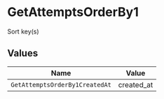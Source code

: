 # GetAttemptsOrderBy1

Sort key(s)


## Values

| Name                           | Value                          |
| ------------------------------ | ------------------------------ |
| `GetAttemptsOrderBy1CreatedAt` | created_at                     |